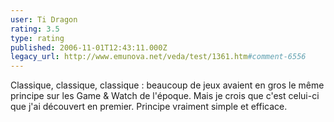 ```yaml
---
user: Ti Dragon
rating: 3.5
type: rating
published: 2006-11-01T12:43:11.000Z
legacy_url: http://www.emunova.net/veda/test/1361.htm#comment-6556
---
```

Classique, classique, classique : beaucoup de jeux avaient en gros le même principe sur les Game & Watch de l'époque. Mais je crois que c'est celui-ci que j'ai découvert en premier. Principe vraiment simple et efficace.